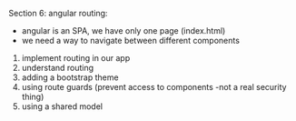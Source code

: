 
Section 6: angular routing:
* angular is an SPA, we have only one page (index.html)
* we need a way to navigate between different components
1. implement routing in our app
2. understand routing
3. adding a bootstrap theme
4. using route guards (prevent access to components -not a real security thing)
5. using a shared model